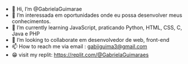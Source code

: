 - 👋 Hi, I’m @GabrielaGuimarae
- 👀 I’m interessada em oportunidades onde eu possa desenvolver meus conhecimentos.
- 🌱 I’m currently learning JavaScript,  praticando Python, HTML, CSS, C, Java e PHP
- 💞️ I’m looking to collaborate em desenvolvedor de web, front-end
- 📫 How to reach me  via email :  gabiiguima3@gmail.com
- 😁 visit my replit: https://replit.com/@GabrielaGuimaraes

<!---
GabrielaGuimarae/GabrielaGuimarae is a ✨ special ✨ repository because its `README.md` (this file) appears on your GitHub profile.
You can click the Preview link to take a look at your changes.
--->
